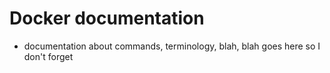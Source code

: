 # Docker documentation

- documentation about commands, terminology, blah, blah goes here so I don't
  forget


